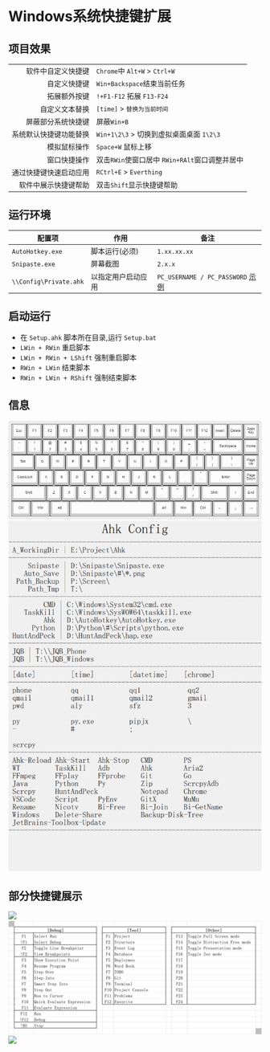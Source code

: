 # Windows系统快捷键扩展


## 项目效果
|                        |                                                |
| ---------------------: | :--------------------------------------------- |
|     软件中自定义快捷键 | `Chrome`中  `Alt+W` > `Ctrl+W`                 |
|           自定义快捷键 | `Win+Backspace`结束当前任务                    |
|           拓展额外按键 | `!+F1-F12` 拓展 `F13-F24`                      |
|         自定义文本替换 | `[time]` > `替换为当前时间`                    |
|     屏蔽部分系统快捷键 | 屏蔽`Win+B`                                    |
| 系统默认快捷键功能替换 | `Win+1\2\3` > 切换到虚拟桌面桌面 `1\2\3`       |
|           模拟鼠标操作 | `Space+W` 鼠标上移                             |
|           窗口快捷操作 | 双击`RWin`使窗口居中 `RWin+RAlt`窗口调整并居中 |
| 通过快捷键快速启动应用 | `RCtrl+E` > `Everthing`                        |
|   软件中展示快捷键帮助 | 双击`Shift`显示快捷键帮助                      |


## 运行环境
| 配置项                 | 作用               | 备注                                  |
| ---------------------- | ------------------ | ------------------------------------- |
| `AutoHotkey.exe`       | 脚本运行(必须)     | `1.xx.xx.xx`                          |
| `Snipaste.exe`         | 屏幕截图           | `2.x.x`                               |
| `\\Config\Private.ahk` | 以指定用户启动应用 | `PC_USERNAME / PC_PASSWORD` [示例][1] |


## 启动运行
- 在 `Setup.ahk` 脚本所在目录,运行 `Setup.bat`
- `LWin + RWin` 重启脚本
- `LWin + RWin + LShift` 强制重启脚本
- `RWin + LWin` 结束脚本
- `RWin + LWin + RShift` 强制结束脚本


## 信息
![](https://github.com/By2048/Ahk/raw/master/Image/Readme/Keyboard.png)
![](https://github.com/By2048/Ahk/raw/master/Image/Readme/Init.png)


## 部分快捷键展示
![](https://github.com/By2048/Ahk/raw/master/Image/RShift/Windows.png)
![](https://github.com/By2048/Ahk/raw/master/Image/RShift/PyCharm-Fxx.png)
![](https://github.com/By2048/Ahk/raw/master/Image/RShift/RCtrl.png)


<!--  -->
[1]: https://github.com/By2048/Ahk/raw/master/Image/Readme/Note_Private.png
